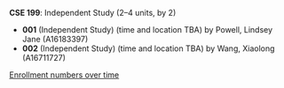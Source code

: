 **CSE 199**: Independent Study (2–4 units, by 2)

- **001** (Independent Study) (time and location TBA) by Powell, Lindsey Jane (A16183397)
- **002** (Independent Study) (time and location TBA) by Wang, Xiaolong (A16711727)

[Enrollment numbers over time](./CSE199.tsv)
